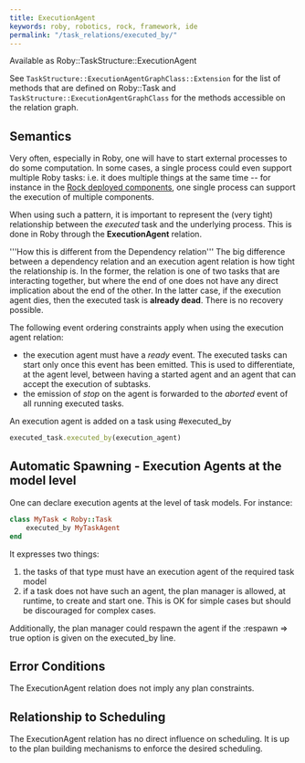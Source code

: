 ```yaml
---
title: ExecutionAgent
keywords: roby, robotics, rock, framework, ide
permalink: "/task_relations/executed_by/"
---
```


Available as Roby::TaskStructure::ExecutionAgent

See `TaskStructure::ExecutionAgentGraphClass::Extension` for the list
of methods that are defined on Roby::Task and
`TaskStructure::ExecutionAgentGraphClass` for the methods accessible on the relation graph.

Semantics
---------
Very often, especially in Roby, one will have to start external processes to do
some computation. In some cases, a single process could even support multiple
Roby tasks: i.e. it does multiple things at the same time -- for instance in the
[Rock deployed
components](http://rock-robotics.org/advanced_tutorials/100_deployments.html), one single
process can support the execution of multiple components.

When using such a pattern, it is important to represent the (very tight)
relationship between the _executed_ task and the underlying process. This
is done in Roby through the __ExecutionAgent__ relation.

'''How this is different from the Dependency relation''' The big difference
between a dependency relation and an execution agent relation is how tight the
relationship is. In the former, the relation is one of two tasks that are
interacting together, but where the end of one does not have any direct
implication about the end of the other. In the latter case, if the execution
agent dies, then the executed task is __already dead__. There is no recovery
possible.

The following event ordering constraints apply when using the execution agent
relation:

 * the execution agent must have a _ready_ event. The executed tasks can start
   only once this event has been emitted. This is used to differentiate, at the
   agent level, between having a started agent and an agent that can accept the
   execution of subtasks.
 * the emission of _stop_ on the agent is forwarded to the _aborted_ event of
   all running executed tasks.

An execution agent is added on a task using #executed_by

``` ruby
executed_task.executed_by(execution_agent)
```

Automatic Spawning - Execution Agents at the model level
--------------------------------------------------------
One can declare execution agents at the level of task models. For instance:

``` ruby
class MyTask < Roby::Task
    executed_by MyTaskAgent
end
```

It expresses two things:

 1. the tasks of that type must have an execution agent of the required task
    model 
 2. if a task does not have such an agent, the plan manager is allowed, at
    runtime, to create and start one. This is OK for simple cases but should be
    discouraged for complex cases.

Additionally, the plan manager could respawn the agent if the :respawn => true
option is given on the executed_by line.

Error Conditions
----------------
The ExecutionAgent relation does not imply any plan constraints.

Relationship to Scheduling
--------------------------
The ExecutionAgent relation has no direct influence on scheduling. It is up to
the plan building mechanisms to enforce the desired scheduling.
